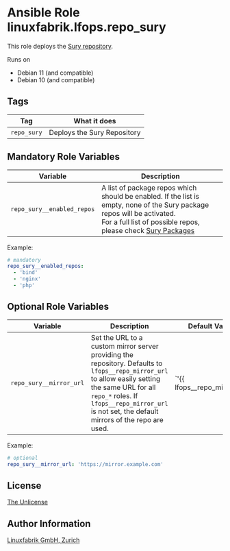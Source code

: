# Ansible Role linuxfabrik.lfops.repo_sury

This role deploys the [Sury repository](https://deb.sury.org/).

Runs on

* Debian 11 (and compatible)
* Debian 10 (and compatible)


## Tags

| Tag         | What it does                |
| ---         | ------------                |
| `repo_sury` | Deploys the Sury Repository |

## Mandatory Role Variables

| Variable | Description |
| -------- | ----------- |
| `repo_sury__enabled_repos` | A list of package repos which should be enabled. If the list is empty, none of the Sury package repos will be activated.<br>For a full list of possible repos, please check [Sury Packages](https://packages.sury.org) |

Example:
```yaml
# mandatory
repo_sury__enabled_repos:
  - 'bind'
  - 'nginx'
  - 'php'
```

## Optional Role Variables

| Variable | Description | Default Value |
| -------- | ----------- | ------------- |
| `repo_sury__mirror_url` | Set the URL to a custom mirror server providing the repository. Defaults to `lfops__repo_mirror_url` to allow easily setting the same URL for all `repo_*` roles. If `lfops__repo_mirror_url` is not set, the default mirrors of the repo are used. | `'{{ lfops__repo_mirror_url | default("") }}'` |

Example:
```yaml
# optional
repo_sury__mirror_url: 'https://mirror.example.com'
```


## License

[The Unlicense](https://unlicense.org/)


## Author Information

[Linuxfabrik GmbH, Zurich](https://www.linuxfabrik.ch)
